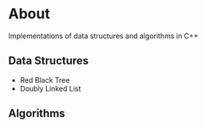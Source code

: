 # About

Implementations of data structures and algorithms in C++

## Data Structures

- Red Black Tree
- Doubly Linked List

## Algorithms
